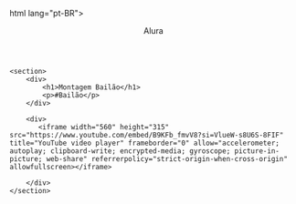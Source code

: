 html lang="pt-BR">
<head>
    <link rel="stylesheet" href="styles.css">
    <title>Alura</title>
</head>

<body>
    <header>Alura</header>

    <section>
        <div>
            <h1>Montagem Bailão</h1>
            <p>#Bailão</p>
        </div>

        <div>
           <iframe width="560" height="315" src="https://www.youtube.com/embed/B9KFb_fmvV8?si=VlueW-s8U6S-8FIF" title="YouTube video player" frameborder="0" allow="accelerometer; autoplay; clipboard-write; encrypted-media; gyroscope; picture-in-picture; web-share" referrerpolicy="strict-origin-when-cross-origin" allowfullscreen></iframe>
        
        </div>
    </section>

</body>
